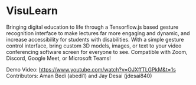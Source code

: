 # VisuLearn
Bringing digital education to life through a Tensorflow.js based gesture recognition interface to make lectures far more engaging and dynamic, and increase accessibility for students with disabilities. With a simple gesture control interface, bring custom 3D models, images, or text to your video conferencing software screen for everyone to see. Compatible with Zoom, Discord, Google Meet, or Microsoft Teams!

Demo Video: https://www.youtube.com/watch?v=OJXffTLGPkM&t=1s
Contributors: Aman Bedi (abedi1) and Jay Desai (jdesai840)
